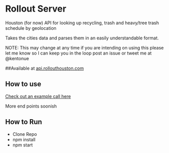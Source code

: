 # Rollout Server
Houston (for now) API for looking up recycling, trash and heavy/tree trash schedule by geolocation

Takes the cities data and parses them in an easily understandable format. 

NOTE: This may change at any time if you are intending on using this please let me know so I can keep you in the loop post an issue or tweet me at @kentonue

##Available at [api.rollouthouston.com](http://api.rollouthouston.com)

## How to use
[Check out an example call here](http://api.rollouthouston.com/upcoming?latitude=29.7912722&longitude=-95.3800702)

More end points soonish

## How to Run

* Clone Repo
* npm install
* npm start


